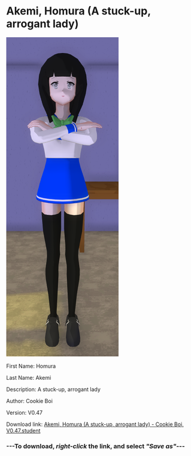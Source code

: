 # Akemi, Homura (A stuck-up, arrogant lady)

<img src="https://raw.githubusercontent.com/Arbiter1223/Daigaku-Gurashi-Custom-Students/master/Students/Files/Akemi%2C%20Homura%20(A%20stuck-up%2C%20arrogant%20lady).png" title="Akemi, Homura (A stuck-up, arrogant lady) - Cookie Boi, V0.47">

First Name: Homura

Last Name: Akemi

Description: A stuck-up, arrogant lady

Author: Cookie Boi

Version: V0.47

Download link: <a href="https://raw.githubusercontent.com/Arbiter1223/Daigaku-Gurashi-Custom-Students/master/Students/Files/Akemi%2C%20Homura%20(A%20stuck-up%2C%20arrogant%20lady)%20-%20Cookie%20Boi%2C%20V0.47.student">Akemi, Homura (A stuck-up, arrogant lady) - Cookie Boi, V0.47.student</a>

### ---**To download, _right-click_ the link, and select _"Save as"_**---
